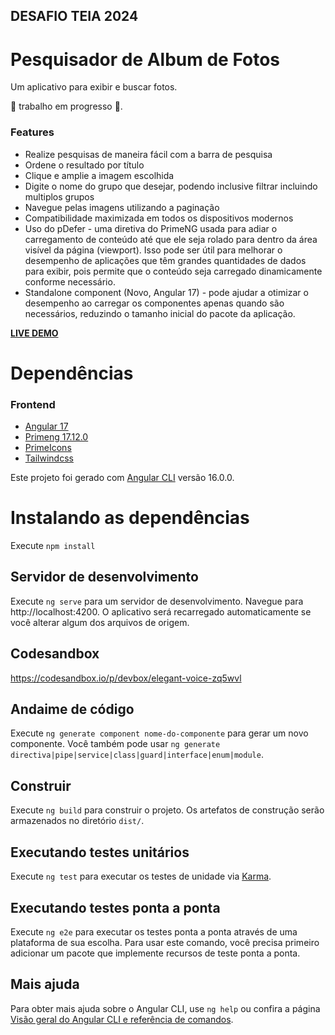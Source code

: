 ## DESAFIO TEIA 2024

# Pesquisador de Album de Fotos

Um aplicativo para exibir e buscar fotos.

🚧 trabalho em progresso 🚧.

### Features

- Realize pesquisas de maneira fácil com a barra de pesquisa
- Ordene o resultado por título
- Clique e amplie a imagem escolhida
- Digite o nome do grupo que desejar, podendo inclusive filtrar incluindo multiplos grupos
- Navegue pelas imagens utilizando a paginação
- Compatibilidade maximizada em todos os dispositivos modernos
- Uso do pDefer - uma diretiva do PrimeNG usada para adiar o carregamento de conteúdo até que ele seja rolado para dentro da área visível da página (viewport). Isso pode ser útil para melhorar o desempenho de aplicações que têm grandes quantidades de dados para exibir, pois permite que o conteúdo seja carregado dinamicamente conforme necessário.
- Standalone component (Novo, Angular 17) - pode ajudar a otimizar o desempenho ao carregar os componentes apenas quando são necessários, reduzindo o tamanho inicial do pacote da aplicação.


**[LIVE DEMO](https://zq5wvl-4200.csb.app//)**

# **Dependências**

### **Frontend**
- [Angular 17](https://angular.io/)
- [Primeng 17.12.0](https://primeng.org/)
- [PrimeIcons](https://primeng.org/icons)
- [Tailwindcss](https://tailwindcss.com/)

Este projeto foi gerado com [Angular CLI](https://github.com/angular/angular-cli) versão 16.0.0.

# Instalando as dependências 

Execute `npm install` 

## Servidor de desenvolvimento

Execute `ng serve` para um servidor de desenvolvimento. Navegue para http://localhost:4200. O aplicativo será recarregado automaticamente se você alterar algum dos arquivos de origem.

## Codesandbox

https://codesandbox.io/p/devbox/elegant-voice-zq5wvl

## Andaime de código

Execute `ng generate component nome-do-componente` para gerar um novo componente. Você também pode usar `ng generate directiva|pipe|service|class|guard|interface|enum|module`.

## Construir

Execute `ng build` para construir o projeto. Os artefatos de construção serão armazenados no diretório `dist/`.

## Executando testes unitários

Execute `ng test` para executar os testes de unidade via [Karma](https://karma-runner.github.io).

## Executando testes ponta a ponta

Execute `ng e2e` para executar os testes ponta a ponta através de uma plataforma de sua escolha. Para usar este comando, você precisa primeiro adicionar um pacote que implemente recursos de teste ponta a ponta.

## Mais ajuda

Para obter mais ajuda sobre o Angular CLI, use `ng help` ou confira a página [Visão geral do Angular CLI e referência de comandos](https://angular.io/cli).
